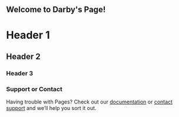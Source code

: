 ## Welcome to Darby's Page!


# Header 1
## Header 2
### Header 3


### Support or Contact

Having trouble with Pages? Check out our [documentation](https://help.github.com/categories/github-pages-basics/) or [contact support](https://github.com/contact) and we’ll help you sort it out.
